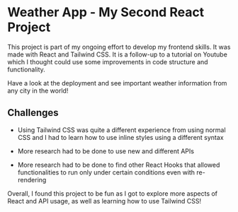 # Weather App - My Second React Project

This project is part of my ongoing effort to develop my frontend skills. It was made with React and Tailwind CSS. It is a follow-up to a tutorial on Youtube which I thought could use some improvements in code structure and functionality.

Have a look at the deployment and see important weather information from any city in the world!

## Challenges

- Using Tailwind CSS was quite a different experience from using normal CSS and I had to learn how to use inline styles using a different syntax

- More research had to be done to use new and different APIs

- More research had to be done to find other React Hooks that allowed functionalities to run only under certain conditions even with re-rendering

Overall, I found this project to be fun as I got to explore more aspects of React and API usage, as well as learning how to use Tailwind CSS!
